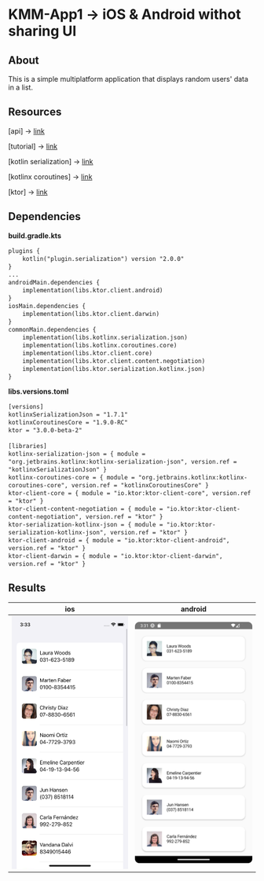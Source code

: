 # KMM-App1 -> iOS & Android withot sharing UI
## About
This is a simple multiplatform application that displays random users' data in a list.
## Resources
[api] -> [link](https://randomuser.me/)

[tutorial] -> [link](https://youtu.be/zI9pyOTeReM?si=Wt5qImvrmhE-zcdq) 

[kotlin serialization] -> [link](https://github.com/Kotlin/kotlinx.serialization)

[kotlinx coroutines] -> [link](https://github.com/Kotlin/kotlinx.coroutines)

[ktor] -> [link](https://github.com/ktorio/ktor)

## Dependencies 
<b>build.gradle.kts</b>
```
plugins {
    kotlin("plugin.serialization") version "2.0.0"
}
...
androidMain.dependencies {
    implementation(libs.ktor.client.android)
}
iosMain.dependencies {
    implementation(libs.ktor.client.darwin)
}
commonMain.dependencies {
    implementation(libs.kotlinx.serialization.json)
    implementation(libs.kotlinx.coroutines.core)
    implementation(libs.ktor.client.core)
    implementation(libs.ktor.client.content.negotiation)
    implementation(libs.ktor.serialization.kotlinx.json)
}
```
<b>libs.versions.toml</b>
```
[versions]
kotlinxSerializationJson = "1.7.1"
kotlinxCoroutinesCore = "1.9.0-RC"
ktor = "3.0.0-beta-2"

[libraries]
kotlinx-serialization-json = { module = "org.jetbrains.kotlinx:kotlinx-serialization-json", version.ref = "kotlinxSerializationJson" }
kotlinx-coroutines-core = { module = "org.jetbrains.kotlinx:kotlinx-coroutines-core", version.ref = "kotlinxCoroutinesCore" }
ktor-client-core = { module = "io.ktor:ktor-client-core", version.ref = "ktor" }
ktor-client-content-negotiation = { module = "io.ktor:ktor-client-content-negotiation", version.ref = "ktor" }
ktor-serialization-kotlinx-json = { module = "io.ktor:ktor-serialization-kotlinx-json", version.ref = "ktor" }
ktor-client-android = { module = "io.ktor:ktor-client-android", version.ref = "ktor" }
ktor-client-darwin = { module = "io.ktor:ktor-client-darwin", version.ref = "ktor" }
```

## Results
| ios | android | 
| ------------- | ------------- | 
|  <img src="/KMM-App1/images/ios.png" width="250"> | <img src="/KMM-App1/images/android.png" width="250"> | 
